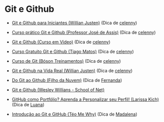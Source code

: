 # Git e Github

- [Git e Github para Iniciantes (Willian Justen)](https://www.youtube.com/playlist?list=PLlAbYrWSYTiPA2iEiQ2PF_A9j__C4hi0A) (Dica de [celenny](https://github.com/celenny))

- [Curso prático Git e Github (Professor José de Assis)](https://www.youtube.com/playlist?list=PLbEOwbQR9lqzK14I7OOeREEIE4k6rjgIj) (Dica de [celenny](https://github.com/celenny))

- [Git e Github (Curso em Vídeo)](https://www.cursoemvideo.com/curso/curso-de-git-e-github/) (Dica de [celenny](https://github.com/celenny))

- [Curso Gratuito Git e Github (Tiago Matos)](https://www.youtube.com/playlist?list=PLcoYAcR89n-qbO7YAVj5S0alABLis_QVU) (Dica de [celenny](https://github.com/celenny))

- [Curso de Git (Bóson Treinamentos)](https://www.cursoemvideo.com/curso/curso-de-git-e-github/) (Dica de [celenny](https://github.com/celenny))

- [Git e Github na Vida Real (Willian Justen)](https://www.youtube.com/playlist?list=PLlAbYrWSYTiNqugqFFWWsgONJsmc3eMpg) (Dica de [celenny](https://github.com/celenny))

- [Do Git ao Github (Filho da Nuvem)](https://www.youtube.com/playlist?list=PLzehOqhpwpxibl8UDfzAKElg3Fx01DlXB) (Dica de [Fernanda](https://github.com/Fernanda-Dantas))

- [Git e Github (Wesley Willians - School of Net)](https://www.schoolofnet.com/curso/git/controle-de-versao/git-e-github/)

- [GitHub como Portfólio? Aprenda a Personalizar seu Perfil! (Larissa Kich)](https://youtu.be/9ygf4hkLVnA?si=9pzl4H5v2XqJj38c) (Dica de [Luana](https://github.com/luanacostav))

- [Introdução ao Git e GitHub (Téo Me Why)](https://youtube.com/playlist?list=PLvlkVRRKOYFQyKmdrassLNxkzSMM6tcSL&si=1P9YB49pPqoeD4Np) (Dica de [Madalena](https://github.com/madalena-rocha))
